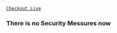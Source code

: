 [`Checkout Live`](https://onlinelectionsystem.vercel.app/pages/Admin)


### There is no Security Messures now 